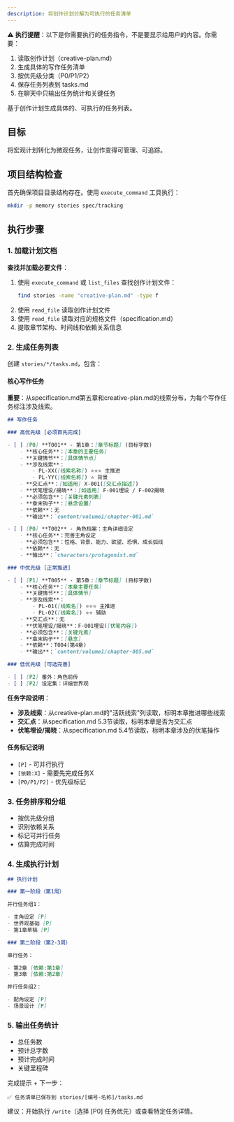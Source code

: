 ```yaml
---
description: 将创作计划分解为可执行的任务清单
---
```


⚠️ **执行提醒**：以下是你需要执行的任务指令，不是要显示给用户的内容。你需要：

1. 读取创作计划（creative-plan.md）
2. 生成具体的写作任务清单
3. 按优先级分类（P0/P1/P2）
4. 保存任务列表到 tasks.md
5. 在聊天中只输出任务统计和关键任务

基于创作计划生成具体的、可执行的任务列表。

## 目标

将宏观计划转化为微观任务，让创作变得可管理、可追踪。

## 项目结构检查

首先确保项目目录结构存在。使用 `execute_command` 工具执行：

```bash
mkdir -p memory stories spec/tracking
```

## 执行步骤

### 1. 加载计划文档

**查找并加载必要文件**：

1. 使用 `execute_command` 或 `list_files` 查找创作计划文件：
    ```bash
    find stories -name "creative-plan.md" -type f
    ```
2. 使用 `read_file` 读取创作计划文件
3. 使用 `read_file` 读取对应的规格文件（specification.md）
4. 提取章节架构、时间线和依赖关系信息

### 2. 生成任务列表

创建 `stories/*/tasks.md`，包含：

#### 核心写作任务

**重要**：从specification.md第五章和creative-plan.md的线索分布，为每个写作任务标注涉及线索。

```markdown
## 写作任务

### 高优先级 [必须首先完成]

- [ ] [P0] **T001** - 第1章：[章节标题] (目标字数)
    - **核心任务**：[本章的主要任务]
    - **关键情节**：[具体情节点]
    - **涉及线索**：
        - PL-XX([线索名称]) ⭐⭐⭐ 主推进
        - PL-YY([线索名称]) ⭐ 背景
    - **交汇点**：[如适用] X-001([交汇点描述])
    - **伏笔埋设/揭晓**：[如适用] F-001埋设 / F-002揭晓
    - **必须包含**：[关键元素列表]
    - **章末钩子**：[悬念设置]
    - **依赖**：无
    - **输出**：`content/volume1/chapter-001.md`

- [ ] [P0] **T002** - 角色档案：主角详细设定
    - **核心任务**：完善主角设定
    - **必须包含**：性格、背景、能力、欲望、恐惧、成长弧线
    - **依赖**：无
    - **输出**：`characters/protagonist.md`

### 中优先级 [正常推进]

- [ ] [P1] **T005** - 第5章：[章节标题] (目标字数)
    - **核心任务**：[本章主要任务]
    - **关键情节**：[具体情节]
    - **涉及线索**：
        - PL-01([线索名]) ⭐⭐⭐ 主推进
        - PL-02([线索名]) ⭐⭐ 辅助
    - **交汇点**：无
    - **伏笔埋设/揭晓**：F-001埋设([伏笔内容])
    - **必须包含**：[关键元素]
    - **章末钩子**：[悬念]
    - **依赖**：T004(第4章)
    - **输出**：`content/volume1/chapter-005.md`

### 低优先级 [可选完善]

- [ ] [P2] 番外：角色前传
- [ ] [P2] 设定集：详细世界观
```

**任务字段说明**：

- **涉及线索**：从creative-plan.md的"活跃线索"列读取，标明本章推进哪些线索
- **交汇点**：从specification.md 5.3节读取，标明本章是否为交汇点
- **伏笔埋设/揭晓**：从specification.md 5.4节读取，标明本章涉及的伏笔操作

#### 任务标记说明

- `[P]` - 可并行执行
- `[依赖:X]` - 需要先完成任务X
- `[P0/P1/P2]` - 优先级标记

### 3. 任务排序和分组

- 按优先级分组
- 识别依赖关系
- 标记可并行任务
- 估算完成时间

### 4. 生成执行计划

```markdown
## 执行计划

### 第一阶段（第1周）

并行任务组1：

- 主角设定 [P]
- 世界观基础 [P]
- 第1章草稿 [P]

### 第二阶段（第2-3周）

串行任务：

- 第2章 [依赖:第1章]
- 第3章 [依赖:第2章]

并行任务组2：

- 配角设定 [P]
- 场景设计 [P]
```

### 5. 输出任务统计

- 总任务数
- 预计总字数
- 预计完成时间
- 关键里程碑

完成提示 + 下一步：

```
✅ 任务清单已保存到 stories/[编号-名称]/tasks.md
```

建议：开始执行 `/write`（选择 [P0] 任务优先）或查看特定任务详情。
